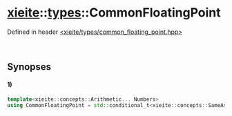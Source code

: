 # [xieite](../../xieite.md)\:\:[types](../../types.md)\:\:CommonFloatingPoint
Defined in header [<xieite/types/common_floating_point.hpp>](../../../include/xieite/types/common_floating_point.hpp)

&nbsp;

## Synopses
#### 1)
```cpp
template<xieite::concepts::Arithmetic... Numbers>
using CommonFloatingPoint = std::conditional_t<xieite::concepts::SameAsAny<long double, Numbers...>, long double, std::conditional_t<xieite::concepts::SameAsAll<float, Numbers...>, float, double>>;
```
